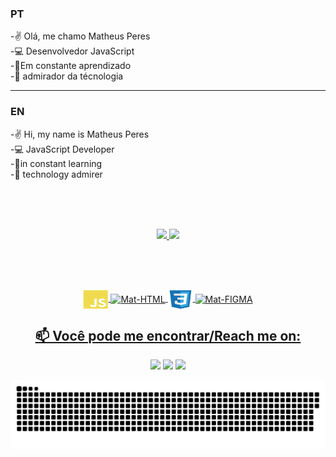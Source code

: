 <h3>PT</h3>

-✌ Olá, me chamo Matheus Peres<br>
-💻 Desenvolvedor JavaScript<br>
-🍎Em constante aprendizado <br>
-🧐 admirador da técnologia
<hr>
<h3>EN</h3>
-✌ Hi, my name is Matheus Peres <br>
-💻 JavaScript Developer <br>
-🍎in constant learning <br>
-🧐 technology admirer

<br><br><br>
<div align="center">
  <a href="https://github.com/matnperes">
  <img height="170em" src="https://github-readme-stats.vercel.app/api?username=matnperes&show_icons=true&theme=dracula&include_all_commits=true&count_private=true&icon_color=FF6060&title_color=8BE9FD">
  <img height="170em" src="https://github-readme-stats.vercel.app/api/top-langs/?username=matnperes&layout=compact&langs_count=7&theme=dracula&title_color=8BE9FD&">
</div>

<br><br>

 <div style="display: inline_block" align="center"><br>
  <img align="center" alt="Mat-Js" height="30" width="40" src="https://raw.githubusercontent.com/devicons/devicon/master/icons/javascript/javascript-plain.svg">
  <img align="center" alt="Mat-HTML" height="30" width="40" src="https://cdn.jsdelivr.net/gh/devicons/devicon/icons/html5/html5-original.svg">
  <img align="center" alt="Mat-CSS" height="30" width="40" src="https://raw.githubusercontent.com/devicons/devicon/master/icons/css3/css3-original.svg">
  <img align="center" alt="Mat-FIGMA" height="30" width="40" src="https://upload.wikimedia.org/wikipedia/commons/3/33/Figma-logo.svg">
</div>

<div> 
  <h2  align="center">📫 Você pode me encontrar/Reach me on:</h2>
  <p align="center">
  <a href="https://www.instagram.com/nobretech_/" target="_blank"><img src="https://img.shields.io/badge/-Instagram-%23E4405F?style=for-the-badge&logo=instagram&logoColor=white" target="_blank"></a>
  <a href = "mailto:nobre_matheus@outlook.com"><img src="https://img.shields.io/badge/Microsoft_Outlook-0078D4?style=for-the-badge&logo=microsoft-outlook&logoColor=white" target="_blank"></a>
  <a href="https://www.linkedin.com/in/matheus-peres-ba69b9187/" target="_blank"><img src="https://img.shields.io/badge/-LinkedIn-%230077B5?style=for-the-badge&logo=linkedin&logoColor=white" target="_blank"></a> 
    </p>
 
  ![Snake animation](https://github.com/matnperes/matnperes/blob/output/github-contribution-grid-snake.svg)
 
  
</div>
